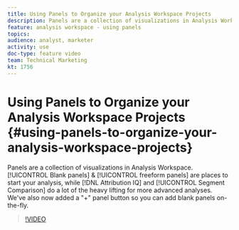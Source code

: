 ```yaml
---
title: Using Panels to Organize your Analysis Workspace Projects
description: Panels are a collection of visualizations in Analysis Workspace. Blank panels and freeform panels are places to start your analysis, while Attribution IQ and Segment Comparison do a lot of the heavy lifting for more advanced analyses. We've also now added a "+" panel button so you can add blank panels on-the-fly.
feature: analysis workspace - using panels
topics: 
audience: analyst, marketer
activity: use
doc-type: feature video
team: Technical Marketing
kt: 1756
---
```


# Using Panels to Organize your Analysis Workspace Projects {#using-panels-to-organize-your-analysis-workspace-projects}

Panels are a collection of visualizations in Analysis Workspace. [!UICONTROL Blank panels] & [!UICONTROL freeform panels] are places to start your analysis, while [!DNL Attribution IQ] and [!UICONTROL Segment Comparison] do a lot of the heavy lifting for more advanced analyses. We've also now added a "+" panel button so you can add blank panels on-the-fly.

>[!VIDEO](https://video.tv.adobe.com/v/23388/?quality=12)
